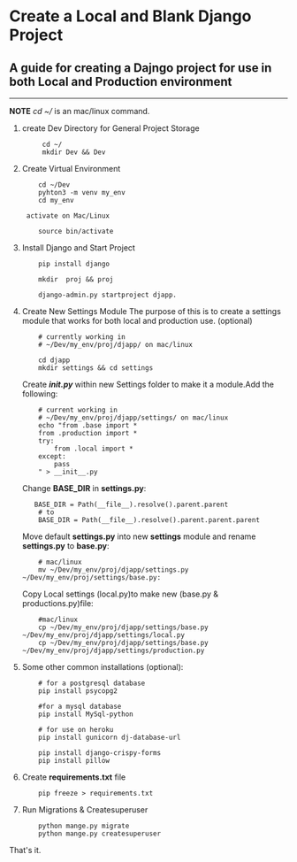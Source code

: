 # Create  a Local  and Blank Django Project


## A guide for creating a Dajngo project for use in both Local and Production environment

___

**NOTE** *cd ~/* is an mac/linux command.


1. create Dev Directory for General Project Storage

   ```
        cd ~/
        mkdir Dev && Dev
   ```
2. Create Virtual Environment

    ```
        cd ~/Dev
        pyhton3 -m venv my_env
        cd my_env
    ``` 
        activate on Mac/Linux
    ```
        source bin/activate
    ```
3. Install Django and Start Project

    ```
        pip install django 

        mkdir  proj && proj

        django-admin.py startproject djapp.
    ```

4. Create New Settings Module The purpose of this is to create a settings module that works for both local and production use. (optional)

    ```
        # currently working in 
        # ~/Dev/my_env/proj/djapp/ on mac/linux
        
        cd djapp
        mkdir settings && cd settings
    ```
    Create *__init.py__*   within new Settings folder to make it a module.Add the following:
    
    ```
        # current working in 
        # ~/Dev/my_env/proj/djapp/settings/ on mac/linux 
        echo "from .base import *
        from .production import *
        try:
            from .local import *
        except:
            pass
        " > __init__.py
    ```
    Change **BASE_DIR** in **settings.py**:
    ```
       BASE_DIR = Path(__file__).resolve().parent.parent
        # to
        BASE_DIR = Path(__file__).resolve().parent.parent.parent
    ```
    Move default __settings.py__ into new __settings__ module and rename __settings.py__ to __base.py__:

    ```
        # mac/linux
        mv ~/Dev/my_env/proj/djapp/settings.py ~/Dev/my_env/proj/settings/base.py:

    ```
    Copy Local settings (local.py)to make new (base.py & productions.py)file:
    ```
        #mac/linux
        cp ~/Dev/my_env/proj/djapp/settings/base.py ~/Dev/my_env/proj/djapp/settings/local.py
        cp ~/Dev/my_env/proj/djapp/settings/base.py ~/Dev/my_env/proj/djapp/settings/production.py
    ```
5. Some other common installations (optional):

    ```
        # for a postgresql database
        pip install psycopg2

        #for a mysql database
        pip install MySql-python

        # for use on heroku
        pip install gunicorn dj-database-url

        pip install django-crispy-forms
        pip install pillow

    ```

6. Create __requirements.txt__ file

    ``` 
        pip freeze > requirements.txt
    ```

7. Run Migrations & Createsuperuser
    ```
        python mange.py migrate
        python mange.py createsuperuser

    ```

That's it.




        



    





